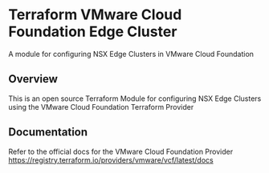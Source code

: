 # Terraform VMware Cloud Foundation Edge Cluster

A module for configuring NSX Edge Clusters in VMware Cloud Foundation

## Overview

This is an open source Terraform Module for configuring NSX Edge Clusters using the VMware Cloud Foundation Terraform Provider

## Documentation

Refer to the official docs for the VMware Cloud Foundation Provider
https://registry.terraform.io/providers/vmware/vcf/latest/docs
